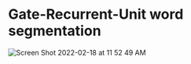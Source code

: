 # Gate-Recurrent-Unit word segmentation


![Screen Shot 2022-02-18 at 11 52 49 AM](https://user-images.githubusercontent.com/71125523/154619879-dc7a74db-0479-48bf-abac-f76323ed17f4.png)
